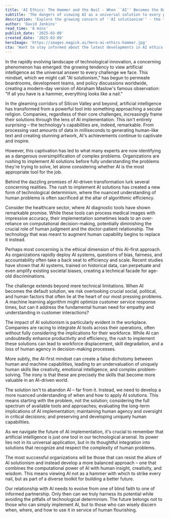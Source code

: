```yaml
---
title: 'AI Ethics: The Hammer and the Nail - When ``AI'' Becomes the Only Tool'
subtitle: 'The dangers of viewing AI as a universal solution to every problem'
description: 'Explore the growing concern of ''AI solutionism'' - the tendency to view artificial intelligence as the universal answer to every challenge. This analysis examines how this mindset affects decision-making in organizations and its implications for the future of human-AI interaction.'
author: 'David Jenkins'
read_time: '8 mins'
publish_date: '2025-03-09'
created_date: '2025-03-09'
heroImage: 'https://images.magick.ai/hero-ai-ethics-hammer.jpg'
cta: 'Want to stay informed about the latest developments in AI ethics and technology? Follow us on LinkedIn for expert insights and thought-provoking discussions on the future of AI.'
---
```


In the rapidly evolving landscape of technological innovation, a concerning phenomenon has emerged: the growing tendency to view artificial intelligence as the universal answer to every challenge we face. This mindset, which we might call "AI solutionism," has begun to permeate boardrooms, development teams, and policy discussions worldwide, creating a modern-day version of Abraham Maslow's famous observation: "If all you have is a hammer, everything looks like a nail."

In the gleaming corridors of Silicon Valley and beyond, artificial intelligence has transformed from a powerful tool into something approaching a secular religion. Companies, regardless of their core challenges, increasingly frame their solutions through the lens of AI implementation. This isn't entirely surprising – the technology's capabilities are, indeed, remarkable. From processing vast amounts of data in milliseconds to generating human-like text and creating stunning artwork, AI's achievements continue to captivate and inspire.

However, this captivation has led to what many experts are now identifying as a dangerous oversimplification of complex problems. Organizations are rushing to implement AI solutions before fully understanding the problems they're trying to solve, let alone considering whether AI is the most appropriate tool for the job.

Behind the dazzling promises of AI-driven transformation lurk several concerning realities. The rush to implement AI solutions has created a new form of technological determinism, where the nuanced understanding of human problems is often sacrificed at the altar of algorithmic efficiency.

Consider the healthcare sector, where AI diagnostic tools have shown remarkable promise. While these tools can process medical images with impressive accuracy, their implementation sometimes leads to an over-reliance on computational decision-making, potentially diminishing the crucial role of human judgment and the doctor-patient relationship. The technology that was meant to augment human capability begins to replace it instead.

Perhaps most concerning is the ethical dimension of this AI-first approach. As organizations rapidly deploy AI systems, questions of bias, fairness, and accountability often take a back seat to efficiency and scale. Recent studies have shown that AI systems, trained on historical data, can perpetuate and even amplify existing societal biases, creating a technical facade for age-old discriminations.

The challenge extends beyond mere technical limitations. When AI becomes the default solution, we risk overlooking crucial social, political, and human factors that often lie at the heart of our most pressing problems. A machine learning algorithm might optimize customer service response times, but can it address the fundamental human need for empathy and understanding in customer interactions?

The impact of AI solutionism is particularly evident in the workplace. Companies are racing to integrate AI tools across their operations, often without fully considering the implications for their workforce. While AI can undoubtedly enhance productivity and efficiency, the rush to implement these solutions can lead to workforce displacement, skill degradation, and a loss of human agency in decision-making processes.

More subtly, the AI-first mindset can create a false dichotomy between human and machine capabilities, leading to an undervaluation of uniquely human skills like creativity, emotional intelligence, and complex problem-solving. The irony is that these are precisely the skills that become more valuable in an AI-driven world.

The solution isn't to abandon AI – far from it. Instead, we need to develop a more nuanced understanding of when and how to apply AI solutions. This means starting with the problem, not the solution; considering the full spectrum of available tools and approaches; evaluating the long-term implications of AI implementation; maintaining human agency and oversight in critical decisions; and preserving and developing uniquely human capabilities.

As we navigate the future of AI implementation, it's crucial to remember that artificial intelligence is just one tool in our technological arsenal. Its power lies not in its universal application, but in its thoughtful integration into solutions that recognize and respect the complexity of human problems.

The most successful organizations will be those that can resist the allure of AI solutionism and instead develop a more balanced approach – one that combines the computational power of AI with human insight, creativity, and wisdom. This means viewing AI not as a hammer with which to strike every nail, but as part of a diverse toolkit for building a better future.

Our relationship with AI needs to evolve from one of blind faith to one of informed partnership. Only then can we truly harness its potential while avoiding the pitfalls of technological determinism. The future belongs not to those who can simply implement AI, but to those who can wisely discern when, where, and how to use it in service of human flourishing.